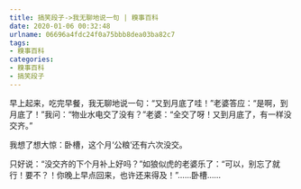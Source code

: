 ```yaml
---
title: 搞笑段子->我无聊地说一句 | 糗事百科
date: 2020-01-06 00:32:48
urlname: 06696a4fdc24f0a75bbb8dea03ba82c7
tags: 
- 糗事百科
categories:
- 糗事百科
- 搞笑段子
---
```

早上起来，吃完早餐，我无聊地说一句：“又到月底了哇！”老婆答应：“是啊，到月底了！”我问：“物业水电交了没有？”老婆：“全交了呀！又到月底了，有一样没交齐。”

我想了想大惊：卧槽，这个月‘公粮’还有六次没交。

只好说：“没交齐的下个月补上好吗？”如狼似虎的老婆乐了：“可以，别忘了就行！要不？！你晚上早点回来，也许还来得及！”……卧槽……


